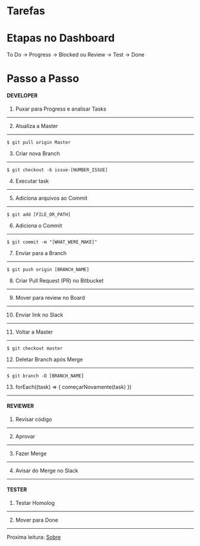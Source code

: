 Tarefas
=======

# Etapas no Dashboard

  To Do -> Progress -> Blocked ou Review -> Test -> Done


# Passo a Passo


#### DEVELOPER
1. Puxar para Progress e analisar Tasks
---------------------------------------

2. Atualiza a Master
--------------------

```
$ git pull origin Master
```

3. Criar nova Branch
--------------------

```
$ git checkout -b issue-[NUMBER_ISSUE]
```

4. Executar task
----------------

5. Adiciona arquivos ao Commit
------------------------------

```
$ git add [FILE_OR_PATH]
```

6. Adiciona o Commit
--------------------

```
$ git commit -m "[WHAT_WERE_MAKE]"
```

7. Enviar para a Branch
-----------------------

```
$ git push origin [BRANCH_NAME]
```

8. Criar Pull Request (PR) no Bitbucket
---------------------------------------

9. Mover para review no Board
-----------------------------

10. Enviar link no Slack
------------------------

11. Voltar a Master
-------------------

```
$ git checkout master
```

12. Deletar Branch após Merge
-----------------------------

```
$ git branch -D [BRANCH_NAME]
```

13. forEach((task) => { começarNovamente(task) })
-------------------------------------------------


#### REVIEWER
1. Revisar código
-----------------

2. Aprovar
----------

3. Fazer Merge
--------------

4. Avisar do Merge no Slack
---------------------------


#### TESTER
1. Testar Homolog
-----------------

2. Mover para Done
------------------


Proxima leitura: [Sobre](about.md)
